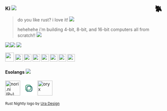 ### Ki <img src="https://nukocities.neocities.org/nuko/act/cat432.gif"> [<img align="right" src="b-removebg-preview (1).png" width="22" height="22" title="matching cat w/labricecat!">](https://github.com/LabRicecat)
> do you like rust? i love it! <img src="https://nukocities.neocities.org/nuko/act/cat89.gif">
>
> hehehehe i'm building 4-bit, 8-bit, and 16-bit computers all from scratch!! <img src="https://nukocities.neocities.org/nuko/act/cat30.gif">

<img src="https://nukocities.neocities.org/nuko/sets/cat158.gif"><img src="https://nukocities.neocities.org/nuko/sets/cat159.gif">
<img src="https://nukocities.neocities.org/nuko/sets/cat326.gif">

[<img src="https://www.whatrustisit.com/images/rust-logo-nightly.svg" width="28px" height="29px">](https://www.rust-lang.org/)
[<img src="https://upload.wikimedia.org/wikipedia/commons/c/cf/Lua-Logo.svg" width="24px" height="24px">](https://www.lua.org/)
[<img src="https://upload.wikimedia.org/wikipedia/commons/c/c3/Python-logo-notext.svg" width="24px" height="24px">](https://www.python.org/)
[<img src="https://upload.wikimedia.org/wikipedia/commons/4/4c/Typescript_logo_2020.svg" width="24px" height="24px">](https://www.typescriptlang.org/)
[<img src="https://upload.wikimedia.org/wikipedia/commons/3/37/Kotlin_Icon_2021.svg" width="24px" height="24px">](https://www.kotlinlang.org/)
[<img src="https://upload.wikimedia.org/wikipedia/commons/1/18/ISO_C%2B%2B_Logo.svg" width="24px" height="24px">](https://en.wikipedia.org/wiki/C%2B%2B)
[<img src="https://upload.wikimedia.org/wikipedia/commons/1/1c/Haskell-Logo.svg" width="24px" height="24">](https://www.haskell.org/)
[<img src="https://aplwiki.com/images/c/c6/APL_logo.png" width="24px" height="24">](https://aplwiki.com/)

#### Esolangs <img src="https://nukocities.neocities.org/nuko/act/cat491.gif">
[<img title="nori.ni (Py)" src="https://github.com/mkukiro/nori.ni/blob/main/.meow/nori.fi.svg" width="48" height="48">](https://github.com/mkukiro/nori.ni)
[<img title="nori.io (Lua)" src="noriioicon.svg" width="48px" height="48px">](https://github.com/mkukiro/nori.io)
[<img title="oryx" src="https://github.com/mkukiro/oryx/blob/main/.meow/oryx.svg" width="48px" height="48px">](https://github.com/mkukiro/oryx)

<sup>Rust Nightly logo by [Ura Design](https://ura.design/en/)<sup/>
